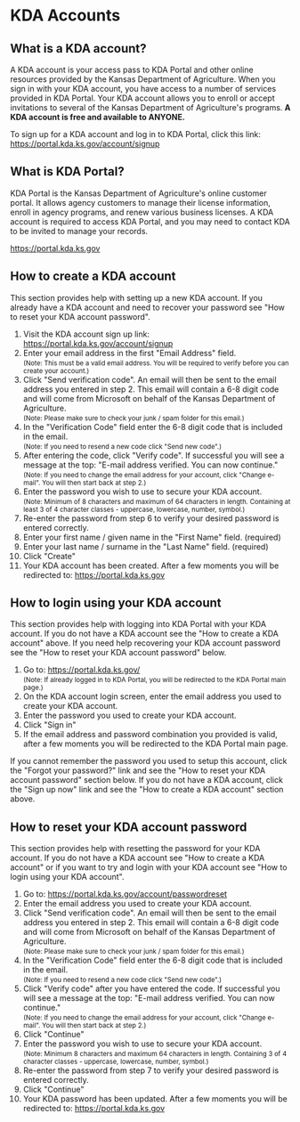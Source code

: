 # KDA Accounts

## What is a KDA account?

A KDA account is your access pass to KDA Portal and other online resources provided by the Kansas Department of Agriculture.  When you sign in with your KDA account, you have access to a number of services provided in KDA Portal.  Your KDA account allows you to enroll or accept invitations to several of the Kansas Department of Agriculture's programs. **A KDA account is free and available to ANYONE.**

To sign up for a KDA account and log in to KDA Portal, click this link: https://portal.kda.ks.gov/account/signup

## What is KDA Portal?

KDA Portal is the Kansas Department of Agriculture's online customer portal. It allows agency customers to manage their license information, enroll in agency programs, and renew various business licenses.  A KDA account is required to access KDA Portal, and you may need to contact KDA to be invited to manage your records.

https://portal.kda.ks.gov

## How to create a KDA account

This section provides help with setting up a new KDA account. If you already have a KDA account and need to recover your password see "How to reset your KDA account password".

1. Visit the KDA account sign up link: https://portal.kda.ks.gov/account/signup
2. Enter your email address in the first "Email Address" field. <br><small>(Note: This must be a valid email address. You will be required to verify before you can create your account.)</small>
3. Click "Send verification code".  An email will then be sent to the email address you entered in step 2.  This email will contain a 6-8 digit code and will come from Microsoft on behalf of the Kansas Department of Agriculture. <br><small>(Note: Please make sure to check your junk / spam folder for this email.)</small>
4. In the "Verification Code" field enter the 6-8 digit code that is included in the email. <br><small>(Note: If you need to resend a new code click "Send new code".)</small>
5. After entering the code, click "Verify code". If successful you will see a message at the top: "E-mail address verified. You can now continue." <br><small>(Note: If you need to change the email address for your account, click "Change e-mail". You will then start back at step 2.)</small>
6. Enter the password you wish to use to secure your KDA account. <br><small>(Note: Minimum of 8 characters and maximum of 64 characters in length. Containing at least 3 of 4 character classes - uppercase, lowercase, number, symbol.)</small>
7. Re-enter the password from step 6 to verify your desired password is entered correctly.
8. Enter your first name / given name in the "First Name" field. (required)
9. Enter your last name / surname in the "Last Name" field. (required)
10. Click "Create"
11. Your KDA account has been created. After a few moments you will be redirected to: https://portal.kda.ks.gov

## How to login using your KDA account

This section provides help with logging into KDA Portal with your KDA account.  If you do not have a KDA account see the "How to create a KDA account" above. If you need help recovering your KDA account password see the "How to reset your KDA account password" below.

1. Go to: https://portal.kda.ks.gov/  <br><small>(Note: If already logged in to KDA Portal, you will be redirected to the KDA Portal main page.)</small>
2. On the KDA account login screen, enter the email address you used to create your KDA account.
3. Enter the password you used to create your KDA account.
4. Click "Sign in"
5. If the email address and password combination you provided is valid, after a few moments you will be redirected to the KDA Portal main page.

If you cannot remember the password you used to setup this account, click the "Forgot your password?" link and see the "How to reset your KDA account password" section below.
If you do not have a KDA account, click the "Sign up now" link and see the "How to create a KDA account" section above.

## How to reset your KDA account password

This section provides help with resetting the password for your KDA account.  If you do not have a KDA account see "How to create a KDA account" or if you want to try and login with your KDA account see "How to login using your KDA account".

1. Go to: https://portal.kda.ks.gov/account/passwordreset
2. Enter the email address you used to create your KDA account.
3. Click "Send verification code". An email will then be sent to the email address you entered in step 2.  This email will contain a 6-8 digit code and will come from Microsoft on behalf of the Kansas Department of Agriculture. <br><small>(Note: Please make sure to check your junk / spam folder for this email.)</small>
4. In the "Verification Code" field enter the 6-8 digit code that is included in the email. <br><small>(Note: If you need to resend a new code click "Send new code".)</small>
5. Click "Verify code" after you have entered the code. If successful you will see a message at the top: "E-mail address verified. You can now continue." <br><small>(Note: If you need to change the email address for your account, click "Change e-mail". You will then start back at step 2.)</small>
6. Click "Continue"
7. Enter the password you wish to use to secure your KDA account. <br><small>(Note: Minimum 8 characters and maximum 64 characters in length. Containing 3 of 4 character classes - uppercase, lowercase, number, symbol.)</small>
8. Re-enter the password from step 7 to verify your desired password is entered correctly.
9. Click "Continue"
10. Your KDA password has been updated. After a few moments you will be redirected to: https://portal.kda.ks.gov

